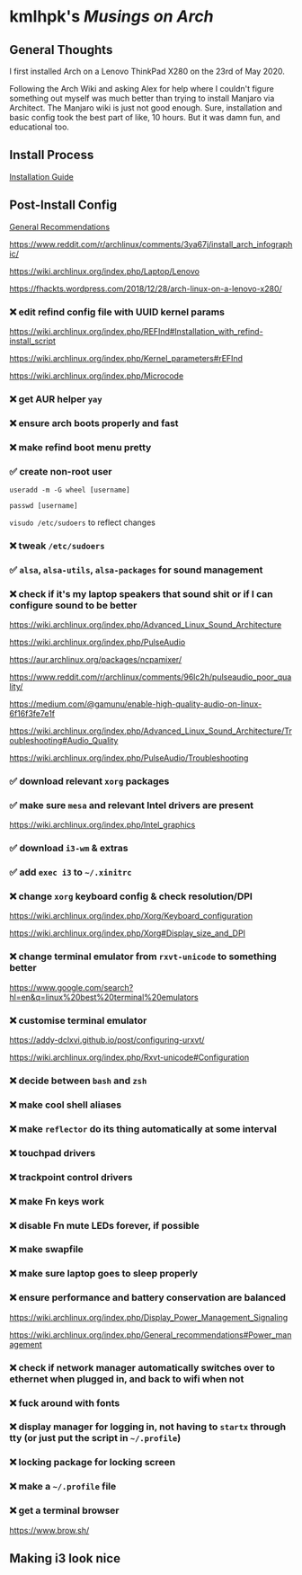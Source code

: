 # kmlhpk's ***Musings on Arch***
## General Thoughts

I first installed Arch on a Lenovo ThinkPad X280 on the 23rd of May 2020.

Following the Arch Wiki and asking Alex for help where I couldn't figure something out myself was much better than trying to install Manjaro via Architect. The Manjaro wiki is just not good enough. Sure, installation and basic config took the best part of like, 10 hours. But it was damn fun, and educational too.

## Install Process

[Installation Guide](https://wiki.archlinux.org/index.php/installation_guide)



## Post-Install Config

[General Recommendations](https://wiki.archlinux.org/index.php/General_recommendations)

https://www.reddit.com/r/archlinux/comments/3ya67j/install_arch_infographic/

https://wiki.archlinux.org/index.php/Laptop/Lenovo

https://fhackts.wordpress.com/2018/12/28/arch-linux-on-a-lenovo-x280/

### ❌ edit refind config file with UUID kernel params

https://wiki.archlinux.org/index.php/REFInd#Installation_with_refind-install_script

https://wiki.archlinux.org/index.php/Kernel_parameters#rEFInd

https://wiki.archlinux.org/index.php/Microcode

### ❌ get AUR helper `yay`

### ❌ ensure arch boots properly and fast

### ❌ make refind boot menu pretty

### ✅ create non-root user 

`useradd -m -G wheel [username]` 

`passwd [username]`

`visudo /etc/sudoers` to reflect changes

### ❌ tweak `/etc/sudoers`

### ✅ `alsa`, `alsa-utils`, `alsa-packages` for sound management

### ❌ check if it's my laptop speakers that sound shit or if I can configure sound to be better

https://wiki.archlinux.org/index.php/Advanced_Linux_Sound_Architecture

https://wiki.archlinux.org/index.php/PulseAudio

https://aur.archlinux.org/packages/ncpamixer/

https://www.reddit.com/r/archlinux/comments/96lc2h/pulseaudio_poor_quality/

https://medium.com/@gamunu/enable-high-quality-audio-on-linux-6f16f3fe7e1f

https://wiki.archlinux.org/index.php/Advanced_Linux_Sound_Architecture/Troubleshooting#Audio_Quality

https://wiki.archlinux.org/index.php/PulseAudio/Troubleshooting

### ✅ download relevant `xorg` packages

### ✅ make sure `mesa` and relevant Intel drivers are present

https://wiki.archlinux.org/index.php/Intel_graphics

### ✅ download `i3-wm` & extras

### ✅ add `exec i3` to `~/.xinitrc`

### ❌ change `xorg` keyboard config & check resolution/DPI

https://wiki.archlinux.org/index.php/Xorg/Keyboard_configuration

https://wiki.archlinux.org/index.php/Xorg#Display_size_and_DPI

### ❌ change terminal emulator from `rxvt-unicode` to something better

https://www.google.com/search?hl=en&q=linux%20best%20terminal%20emulators

### ❌ customise terminal emulator

https://addy-dclxvi.github.io/post/configuring-urxvt/

https://wiki.archlinux.org/index.php/Rxvt-unicode#Configuration

### ❌ decide between `bash` and `zsh`

### ❌ make cool shell aliases

### ❌ make `reflector` do its thing automatically at some interval

### ❌ touchpad drivers

### ❌ trackpoint control drivers

### ❌ make Fn keys work

### ❌ disable Fn mute LEDs forever, if possible

### ❌ make swapfile

### ❌ make sure laptop goes to sleep properly

### ❌ ensure performance and battery conservation are balanced

https://wiki.archlinux.org/index.php/Display_Power_Management_Signaling

https://wiki.archlinux.org/index.php/General_recommendations#Power_management

### ❌ check if network manager automatically switches over to ethernet when plugged in, and back to wifi when not

### ❌ fuck around with fonts

### ❌ display manager for logging in, not having to `startx` through tty (or just put the script in `~/.profile`)

### ❌ locking package for locking screen

### ❌ make a `~/.profile` file

### ❌ get a terminal browser

https://www.brow.sh/

## Making i3 look nice
